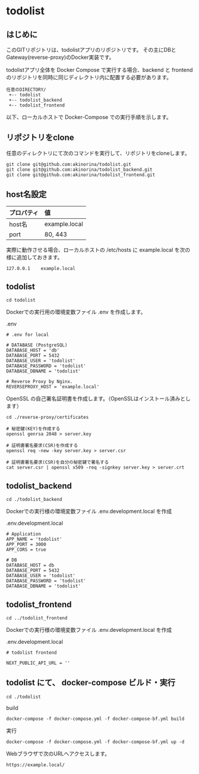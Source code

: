 # todolist

## はじめに
このGITリポジトリは、todolistアプリのリポジトリです。
その主にDBとGateway(reverse-proxy)のDocker実装です。

todolistアプリ全体を Docker Compose で実行する場合、backend と frontend のリポジトリを同時に同じディレクトリ内に配置する必要があります。
```
任意のDIRECTORY/
 +-- todolist
 +-- todolist_backend
 +-- todolist_frontend
```
以下、ローカルホストで Docker-Compose での実行手順を示します。





## リポジトリをclone

任意のディレクトリにて次のコマンドを実行して、リポジトリをcloneします。
```
git clone git@github.com:akinorina/todolist.git
git clone git@github.com:akinorina/todolist_backend.git
git clone git@github.com:akinorina/todolist_frontend.git

```





## host名設定

| プロパティ | 値 |
|:---------|:---------|
| host名   | example.local |
| port     | 80, 443 |

実際に動作させる場合、ローカルホストの /etc/hosts に example.local を次の様に追加しておきます。
```
127.0.0.1    example.local
```





## todolist

```
cd todolist
```



Dockerでの実行用の環境変数ファイル .env を作成します。

.env
```
# .env for local

# DATABASE (PostgreSQL)
DATABASE_HOST = 'db'
DATABASE_PORT = 5432
DATABASE_USER = 'todolist'
DATABASE_PASSWORD = 'todolist'
DATABASE_DBNAME = 'todolist'

# Reverse Proxy by Nginx.
REVERSEPROXY_HOST = 'example.local'

```



OpenSSL の自己署名証明書を作成します。（OpenSSLはインストール済みとします）
```
cd ./reverse-proxy/certificates

# 秘密鍵(KEY)を作成する
openssl genrsa 2048 > server.key

# 証明書署名要求(CSR)を作成する
openssl req -new -key server.key > server.csr

# 証明書署名要求(CSR)を自分の秘密鍵で署名する
cat server.csr | openssl x509 -req -signkey server.key > server.crt
```





## todolist_backend
```
cd ./todolist_backend
```

Dockerでの実行様の環境変数ファイル .env.development.local を作成

.env.development.local
```
# Application
APP_NAME = 'todolist'
APP_PORT = 3000
APP_CORS = true

# DB
DATABASE_HOST = db
DATABASE_PORT = 5432
DATABASE_USER = 'todolist'
DATABASE_PASSWORD = 'todolist'
DATABASE_DBNAME = 'todolist'

```



## todolist_frontend
```
cd ../todolist_frontend
```

Dockerでの実行様の環境変数ファイル .env.development.local を作成

.env.development.local
```
# todolist frontend

NEXT_PUBLIC_API_URL = ''

```




## todolist にて、 docker-compose ビルド・実行

```
cd ./todolist
```

build
```
docker-compose -f docker-compose.yml -f docker-compose-bf.yml build
```

実行
```
docker-compose -f docker-compose.yml -f docker-compose-bf.yml up -d
```


Webブラウザで次のURLへアクセスします。
```
https://example.local/
```













